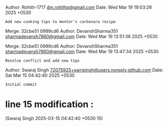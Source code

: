 Author: Rohith-1717 <dm.rohithp@gmail.com>
Date:   Wed Mar 19 19:03:26 2025 +0530

    Add new cooking tips to mentor's carbonara recipe


Merge: 32cbe51 0989cd6
Author: DevanshSharma351 <sharmadevansh7860@gmail.com>
Date:   Wed Mar 19 13:51:36 2025 +0530

Merge: 32cbe51 0989cd6
Author: DevanshSharma351 <sharmadevansh7860@gmail.com>
Date:   Wed Mar 19 13:47:34 2025 +0530

    Resolve conflict and add new tips


Author: Swaraj Singh <72075925+swrjsingh@users.noreply.github.com>
Date:   Sat Mar 15 04:42:40 2025 +0530

    Initial commit

# line 15 modification :
(Swaraj Singh 2025-03-15 04:42:40 +0530 15) 